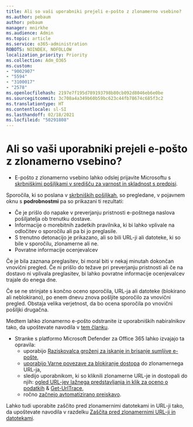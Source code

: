 ```yaml
---
title: Ali so vaši uporabniki prejeli e-pošto z zlonamerno vsebino?
ms.author: pebaum
author: pebaum
manager: mnirkhe
ms.audience: Admin
ms.topic: article
ms.service: o365-administration
ROBOTS: NOINDEX, NOFOLLOW
localization_priority: Priority
ms.collection: Adm_O365
ms.custom:
- "9002907"
- "5594"
- "3100017"
- "2578"
ms.openlocfilehash: 2197e7f195d789193798b80cb092d8046eb6e0be
ms.sourcegitcommit: 3c708a4a349b60b59bc623c44fb78674c685f3c2
ms.translationtype: HT
ms.contentlocale: sl-SI
ms.lasthandoff: 02/18/2021
ms.locfileid: "50291808"
---
```

# <a name="did-your-users-receive-malicious-email"></a>Ali so vaši uporabniki prejeli e-pošto z zlonamerno vsebino?

- E-pošto z zlonamerno vsebino lahko odslej prijavite Microsoftu s [skrbniškimi pošiljkami v središču za varnost in skladnost s predpisi](https://sip.protection.office.com/reportsubmission).

Sporočila, ki so poslana v [skrbniških pošiljkah](https://sip.protection.office.com/reportsubmission), so pregledane, v pojavnem oknu s **podrobnostmi** pa so prikazani ti rezultati:

- Če je prišlo do napake v preverjanju pristnosti e-poštnega naslova pošiljatelja ob trenutku dostave.
- Informacije o morebitnih zadetkih pravilnika, ki bi lahko vplivale na odločitev o sporočilu ali pa bi jo preglasile.
- S trenutno detonacijo je prikazano, ali so bili URL-ji ali datoteke, ki so bile v sporočilu, zlonamerne ali ne.
- Povratne informacije ocenjevalcev

Če je bila zaznana preglasitev, bi moral biti v nekaj minutah dokončan vnovični pregled. Če ni prišlo do težave pri preverjanju pristnosti ali če na dostavo ni vplivala preglasitev, bi lahko povratne informacije ocenjevalcev trajale do enega dne.

Če se ne strinjate s končno oceno sporočila, URL-ja ali datoteke (blokirano ali neblokirano), po enem dnevu znova pošljite sporočilo za vnovični pregled. Obstaja velika verjetnost, da bo ocena sporočila po vnovični pošiljki drugačna.

Medtem lahko zlonamerno e-pošto odstranite iz uporabniških nabiralnikov tako, da upoštevate navodila v [tem članku](https://docs.microsoft.com/microsoft-365/compliance/search-for-and-delete-messages-in-your-organization).

- Stranke s platformo Microsoft Defender za Office 365 lahko izvajajo ta opravila:
    - uporabijo [Raziskovalca groženj za iskanje in brisanje sumljive e-pošte](https://docs.microsoft.com/microsoft-365/security/office-365-security/investigate-malicious-email-that-was-delivered),
    - [uporabijo Varne povezave za blokiranje dostopa](https://docs.microsoft.com/microsoft-365/security/office-365-security/atp-safe-links) do zlonamernega URL-ja,
    - sledijo uporabnikom, ki so kliknili zlonamerne URL-je in dostopali do njih: [ogled URL-jev lažnega predstavljanja in klik za oceno o podatkih](https://docs.microsoft.com/microsoft-365/security/office-365-security/threat-explorer) & [Get-UrlTrace](https://docs.microsoft.com/powershell/module/exchange/get-urltrace),
    - ročno [začnejo avtomatizirano preiskavo](https://docs.microsoft.com/microsoft-365/security/office-365-security/automated-investigation-response-office).

Lahko tudi uporabite zaščito pred zlonamernimi datotekami in URL-ji tako, da upoštevate navodila v razdelku [Zaščita pred zlonamernimi URL-ji in datotekami](https://docs.microsoft.com/microsoft-365/security/office-365-security/protect-against-threats).